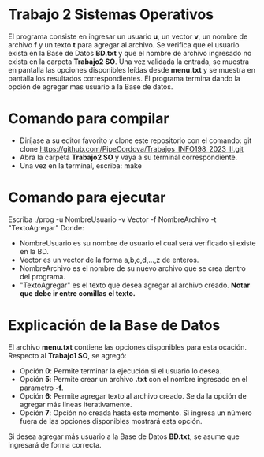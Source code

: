 # Trabajo 2 Sistemas Operativos

El programa consiste en ingresar un usuario **u**, un vector **v**, un nombre de archivo **f** y un texto **t** para agregar al archivo. Se verifica que el usuario exista en la Base de Datos **BD.txt** y que el nombre de archivo ingresado no exista en la carpeta **Trabajo2 SO**. Una vez validada la entrada, se muestra en pantalla las opciones disponibles leídas desde **menu.txt** y se muestra en pantalla los resultados correspondientes. El programa termina dando la opción de agregar mas usuario a la Base de datos.  

# Comando para compilar
- Diríjase a su editor favorito y clone este repositorio con el comando: git clone https://github.com/PipeCordova/Trabajos_INFO198_2023_II.git
- Abra la carpeta **Trabajo2 SO** y vaya a su terminal correspondiente.
- Una vez en la terminal, escriba: make

# Comando para ejecutar
Escriba ./prog -u NombreUsuario -v Vector -f NombreArchivo -t "TextoAgregar"
Donde:
  - NombreUsuario es su nombre de usuario el cual será verificado si existe en la BD.
  - Vector es un vector de la forma a,b,c,d,...,z de enteros.
  - NombreArchivo es el nombre de su nuevo archivo que se crea dentro del programa.
  - "TextoAgregar" es el texto que desea agregar al archivo creado. **Notar que debe ir entre comillas el texto.**

# Explicación de la Base de Datos  
El archivo **menu.txt** contiene las opciones disponibles para esta ocación. Respecto al **Trabajo1 SO**, se agregó:
  - Opción **0**: Permite terminar la ejecución si el usuario lo desea.
  - Opción **5**: Permite crear un archivo **.txt** con el nombre ingresado en el parametro **-f**.
  - Opción **6**: Permite agregar texto al archivo creado. Se da la opción de agregar más lineas iterativamente.
  - Opción **7**: Opción no creada hasta este momento. Si ingresa un número fuera de las opciones disponibles mostrará esta opción.


Si desea agregar más usuario a la Base de Datos **BD.txt**, se asume que ingresará de forma correcta.




